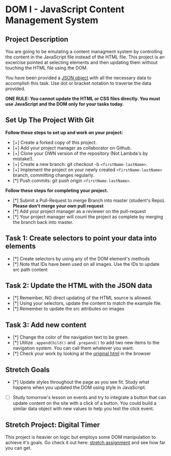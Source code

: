 # DOM I - JavaScript Content Management System

## Project Description
You are going to be emulating a content managment system by controlling the content in the JavaScript file instead of the HTML file. This project is an excercise pointed at selecting elements and then updating them without touching the HTML file using the DOM.

You have been provided a [JSON object](js/index.js) with all the necessary data to accomplish this task.  Use dot or bracket notation to traverse the data provided.

**ONE RULE: You cannot update the HTML or CSS files directly.  You must use JavaScript and the DOM only for your tasks today.**

## Set Up The Project With Git

**Follow these steps to set up and work on your project:**

* [+] Create a forked copy of this project.
* [+] Add your project manager as collaborator on Github.
* [+] Clone your OWN version of the repository (Not Lambda's by mistake!).
* [+] Create a new branch: git checkout -b `<firstName-lastName>`.
* [+] Implement the project on your newly created `<firstName-lastName>` branch, committing changes regularly.
* [*] Push commits: git push origin `<firstName-lastName>`.

**Follow these steps for completing your project.**

* [*] Submit a Pull-Request to merge <firstName-lastName> Branch into master (student's  Repo). **Please don't merge your own pull request**
* [*] Add your project manager as a reviewer on the pull-request
* [*] Your project manager will count the project as complete by merging the branch back into master.

## Task 1: Create selectors to point your data into elements
* [*] Create selectors by using any of the DOM element's methods
* [*] Note that IDs have been used on all images.  Use the IDs to update src path content

## Task 2: Update the HTML with the JSON data
* [*] Remember, NO direct updating of the HTML source is allowed.
* [*] Using your selectors, update the content to match the example file.
* [*] Remember to update the src attributes on images

## Task 3: Add new content
* [*] Change the color of the navigation text to be green.
* [*] Utilize `.appendChild()` and `.prepend()` to add two new items to the navigation system. You can call them whatever you want.
* [*] Check your work by looking at the [original html](original.html) in the browser

## Stretch Goals
* [*] Update styles throughout the page as you see fit.  Study what happens when you updated the DOM using style in JavaScript.  
* [ ] Study tomorrow's lesson on events and try to integrate a button that can update content on the site with a click of a button.  You could build a similar data object with new values to help you test the click event.

## Stretch Project: Digital Timer
This project is heavier on logic but employs some DOM manipulation to achieve it's goals.  Go check it out here: [stretch assignment](stretch-assignment) and see how far you can get. 